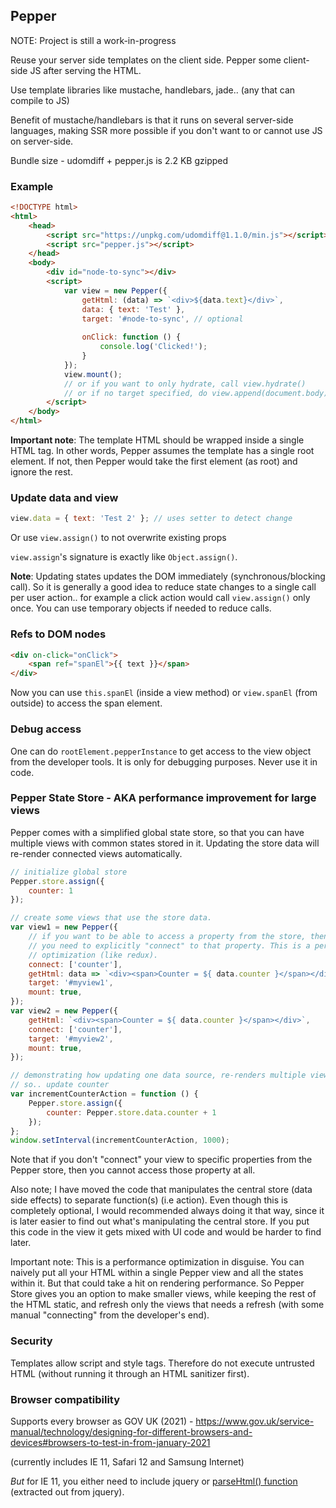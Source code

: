 ## Pepper

NOTE: Project is still a work-in-progress

Reuse your server side templates on the client side. Pepper some client-side JS after serving the HTML.

Use template libraries like mustache, handlebars, jade.. (any that can compile to JS)

Benefit of mustache/handlebars is that it runs on several server-side languages, making SSR more possible if you don't want to or cannot use JS on server-side.

Bundle size - udomdiff + pepper.js is 2.2 KB gzipped

### Example

```html
<!DOCTYPE html>
<html>
    <head>
        <script src="https://unpkg.com/udomdiff@1.1.0/min.js"></script>
        <script src="pepper.js"></script>
    </head>
    <body>
        <div id="node-to-sync"></div>
        <script>
            var view = new Pepper({
                getHtml: (data) => `<div>${data.text}</div>`,
                data: { text: 'Test' },
                target: '#node-to-sync', // optional
                
                onClick: function () {
                    console.log('Clicked!');
                }
            });
            view.mount();
            // or if you want to only hydrate, call view.hydrate()
            // or if no target specified, do view.append(document.body)
        </script>
    </body>
</html>
```

**Important note**: The template HTML should be wrapped inside a single HTML tag. In other words, Pepper assumes the template has a single root element. If not, then Pepper would take the first element (as root) and ignore the rest.

### Update data and view

```js
view.data = { text: 'Test 2' }; // uses setter to detect change
```
Or use `view.assign()` to not overwrite existing props

`view.assign`'s signature is exactly like `Object.assign()`.

**Note**: Updating states updates the DOM immediately (synchronous/blocking call). So it is generally a good idea to reduce state changes to a single call per user action.. for example a click action would call `view.assign()` only once. You can use temporary objects if needed to reduce calls.

### Refs to DOM nodes

```html
<div on-click="onClick">
    <span ref="spanEl">{{ text }}</span>
</div>
```

Now you can use `this.spanEl` (inside a view method) or `view.spanEl` (from outside) to access the span element.

### Debug access

One can do `rootElement.pepperInstance` to get access to the view object from the developer tools. It is only for
debugging purposes. Never use it in code.

### Pepper State Store - AKA performance improvement for large views

Pepper comes with a simplified global state store, so that you can have multiple views with common states stored in it. Updating the store data will re-render connected views automatically.

```js
// initialize global store
Pepper.store.assign({
    counter: 1
});

// create some views that use the store data.
var view1 = new Pepper({
    // if you want to be able to access a property from the store, then
    // you need to explicitly "connect" to that property. This is a performance
    // optimization (like redux).
    connect: ['counter'],
    getHtml: data => `<div><span>Counter = ${ data.counter }</span></div>`,
    target: '#myview1',
    mount: true,
});
var view2 = new Pepper({
    getHtml: `<div><span>Counter = ${ data.counter }</span></div>`,
    connect: ['counter'],
    target: '#myview2',
    mount: true,
});

// demonstrating how updating one data source, re-renders multiple views
// so.. update counter
var incrementCounterAction = function () {
    Pepper.store.assign({
        counter: Pepper.store.data.counter + 1
    });
};
window.setInterval(incrementCounterAction, 1000);
```

Note that if you don't "connect" your view to specific properties from the Pepper store, then you cannot access those property at all.

Also note; I have moved the code that manipulates the central store (data side effects) to separate function(s) (i.e action). Even though this is completely optional, I would recommended always doing it that way, since it is later easier to find out what's manipulating the central store. If you put this code in the view it gets mixed with UI code and would be harder to find later.

Important note: This is a performance optimization in disguise. You can naively put all your HTML within a single Pepper view and all the states within it.
But that could take a hit on rendering performance. So Pepper Store gives you an option to make smaller views, while keeping the rest of the HTML static, and refresh only the views that needs a refresh (with some manual "connecting" from the developer's end).

### Security

Templates allow script and style tags. Therefore do not execute untrusted HTML (without running it through an HTML sanitizer first).

### Browser compatibility

Supports every browser as GOV UK (2021) - https://www.gov.uk/service-manual/technology/designing-for-different-browsers-and-devices#browsers-to-test-in-from-january-2021

(currently includes IE 11, Safari 12 and Samsung Internet)

*But* for IE 11, you either need to include jquery or [parseHtml() function](./parseHTML.js) (extracted out from jquery).
